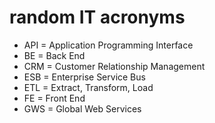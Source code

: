 # random IT acronyms

+ API = Application Programming Interface
+ BE = Back End
+ CRM = Customer Relationship Management
+ ESB = Enterprise Service Bus
+ ETL = Extract, Transform, Load
+ FE = Front End
+ GWS = Global Web Services
